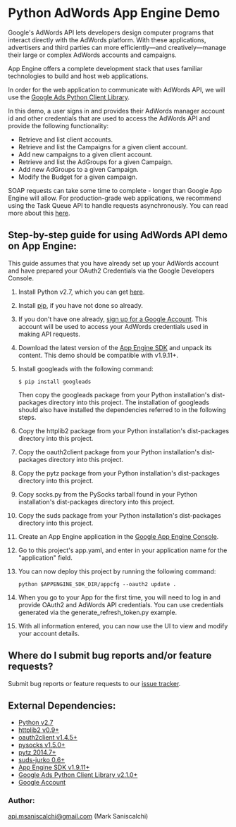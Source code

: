 # Python AdWords App Engine Demo

Google's AdWords API lets developers design computer programs that
interact directly with the AdWords platform. With these applications,
advertisers and third parties can more efficiently—and creatively—manage
their large or complex AdWords accounts and campaigns.

App Engine offers a complete development stack that uses familiar technologies
to build and host web applications.

In order for the web application to communicate with AdWords API, we will use
the [Google Ads Python Client Library](https://github.com/googleads/googleads-python-lib).

In this demo, a user signs in and provides their AdWords manager account id and
other credentials that are used to access the AdWords API and provide the
following functionality:

* Retrieve and list client accounts.
* Retrieve and list the Campaigns for a given client account.
* Add new campaigns to a given client account.
* Retrieve and list the AdGroups for a given Campaign.
* Add new AdGroups to a given Campaign.
* Modify the Budget for a given campaign.

SOAP requests can take some time to complete - longer than Google App Engine
will allow. For production-grade web applications, we recommend using the
Task Queue API to handle requests asynchronously. You can read more about this
[here](https://developers.google.com/appengine/docs/python/taskqueue/).


## Step-by-step guide for using AdWords API demo on App Engine:

This guide assumes that you have already set up your AdWords account and have
prepared your OAuth2 Credentials via the Google Developers Console.

1. Install Python v2.7, which you can get
   [here](https://www.python.org/downloads).

2. Install [pip](http://pip.readthedocs.org/en/latest/installing.html),
   if you have not done so already.

3. If you don't have one already,
   [sign up for a Google Account](https://www.google.com/accounts/NewAccount).
   This account will be used to access your AdWords credentials used in making
   API requests.

4. Download the latest version of the
   [App Engine SDK](https://developers.google.com/appengine/downloads) and
   unpack its content. This demo should be compatible with  v1.9.11+.

5. Install googleads with the following command:

   `$ pip install googleads`

   Then copy the googleads package from your Python installation's
   dist-packages directory into this project. The installation of googleads
   should also have installed the dependencies referred to in the following
   steps.

6. Copy the httplib2 package from your Python installation's dist-packages
   directory into this project.

7. Copy the oauth2client package from your Python installation's dist-packages
   directory into this project.

8. Copy the pytz package from your Python installation's dist-packages
   directory into this project.

9. Copy socks.py from the PySocks tarball found in your Python installation's
   dist-packages directory into this project.

10. Copy the suds package from your Python installation's dist-packages
   directory into this project.

11. Create an App Engine application in the
   [Google App Engine Console](https://appengine.google.com/).

12. Go to this project's app.yaml, and enter in your application name for the
   "application" field.

13. You can now deploy this project by running the following command:

    `python $APPENGINE_SDK_DIR/appcfg --oauth2 update .`

14. When you go to your App for the first time, you will need to log in and
    provide OAuth2 and AdWords API credentials. You can use credentials
    generated via the generate_refresh_token.py example.

15. With all information entered, you can now use the UI to view and modify
    your account details.


## Where do I submit bug reports and/or feature requests?

Submit bug reports or feature requests to our
[issue tracker](https://github.com/googleads/googleads-python-lib/issues).


## External Dependencies:

* [Python v2.7](https://www.python.org/downloads/)
* [httplib2 v0.9+](https://pypi.python.org/pypi/httplib2)
* [oauth2client v1.4.5+](https://pypi.python.org/pypi/oauth2client/)
* [pysocks v1.5.0+](https://pypi.python.org/pypi/PySocks/)
* [pytz 2014.7+](https://pypi.python.org/pypi/pytz)
* [suds-jurko 0.6+](https://pypi.python.org/pypi/suds-jurko)
* [App Engine SDK v1.9.11+](https://developers.google.com/appengine/downloads)
* [Google Ads Python Client Library v2.1.0+](https://github.com/googleads/googleads-python-lib)
* [Google Account](https://www.google.com/accounts/NewAccount)


### Author:

api.msaniscalchi@gmail.com (Mark Saniscalchi)